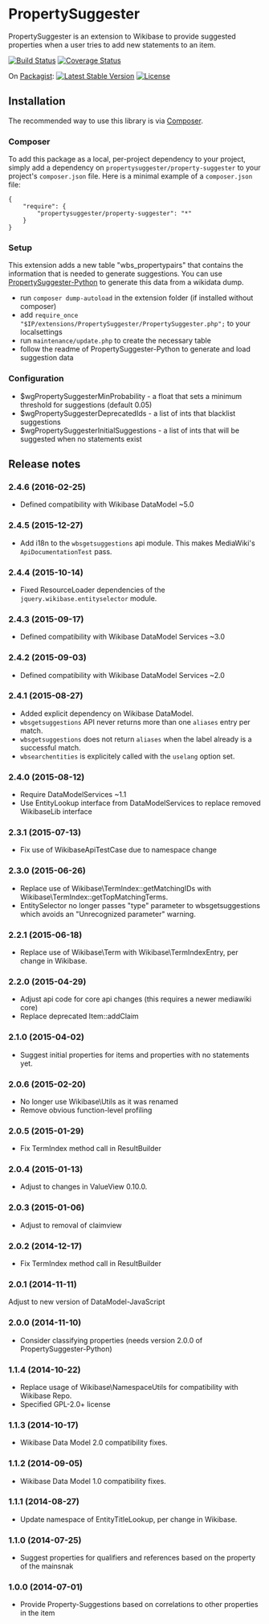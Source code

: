 # PropertySuggester

PropertySuggester is an extension to Wikibase to provide suggested properties when a user tries to add new
statements to an item.

[![Build Status](https://travis-ci.org/Wikidata-lib/PropertySuggester.svg?branch=master)](https://travis-ci.org/Wikidata-lib/PropertySuggester)
[![Coverage Status](https://coveralls.io/repos/Wikidata-lib/PropertySuggester/badge.png?branch=master)](https://coveralls.io/r/Wikidata-lib/PropertySuggester?branch=master)

On [Packagist](https://packagist.org/packages/propertysuggester/property-suggester):
[![Latest Stable Version](https://poser.pugx.org/propertysuggester/property-suggester/v/stable.png)](https://packagist.org/packages/propertysuggester/propertysuggester)
[![License](https://poser.pugx.org/propertysuggester/property-suggester/license.png)](https://packagist.org/packages/propertysuggester/propertysuggester)

## Installation

The recommended way to use this library is via [Composer](http://getcomposer.org/).

### Composer

To add this package as a local, per-project dependency to your project, simply add a
dependency on `propertysuggester/property-suggester` to your project's `composer.json` file.
Here is a minimal example of a `composer.json` file:

    {
        "require": {
            "propertysuggester/property-suggester": "*"
        }
    }

### Setup

This extension adds a new table "wbs_propertypairs" that contains the information that is needed to generate
suggestions. You can use [PropertySuggester-Python](https://github.com/Wikidata-lib/PropertySuggester-Python) to
generate this data from a wikidata dump.

* run ```composer dump-autoload``` in the extension folder (if installed without composer)
* add ```require_once "$IP/extensions/PropertySuggester/PropertySuggester.php";``` to your localsettings
* run ```maintenance/update.php``` to create the necessary table
* follow the readme of PropertySuggester-Python to generate and load suggestion data

### Configuration

* $wgPropertySuggesterMinProbability - a float that sets a minimum threshold for suggestions (default 0.05)
* $wgPropertySuggesterDeprecatedIds - a list of ints that blacklist suggestions
* $wgPropertySuggesterInitialSuggestions - a list of ints that will be suggested when no statements exist

## Release notes

### 2.4.6 (2016-02-25)
* Defined compatibility with Wikibase DataModel ~5.0

### 2.4.5 (2015-12-27)
* Add i18n to the `wbsgetsuggestions` api module. This makes MediaWiki's `ApiDocumentationTest` pass.

### 2.4.4 (2015-10-14)
* Fixed ResourceLoader dependencies of the `jquery.wikibase.entityselector` module.

### 2.4.3 (2015-09-17)
* Defined compatibility with Wikibase DataModel Services ~3.0

### 2.4.2 (2015-09-03)
* Defined compatibility with Wikibase DataModel Services ~2.0

### 2.4.1 (2015-08-27)
* Added explicit dependency on Wikibase DataModel.
* `wbsgetsuggestions` API never returns more than one `aliases` entry per match.
* `wbsgetsuggestions` does not return `aliases` when the label already is a successful match.
* `wbsearchentities` is explicitely called with the `uselang` option set.

### 2.4.0 (2015-08-12)
* Require DataModelServices ~1.1
* Use EntityLookup interface from DataModelServices to replace removed WikibaseLib interface

### 2.3.1 (2015-07-13)
* Fix use of WikibaseApiTestCase due to namespace change

### 2.3.0 (2015-06-26)
* Replace use of Wikibase\TermIndex::getMatchingIDs with Wikibase\TermIndex::getTopMatchingTerms.
* EntitySelector no longer passes "type" parameter to wbsgetsuggestions which avoids an "Unrecognized parameter" warning.

### 2.2.1 (2015-06-18)
* Replace use of Wikibase\Term with Wikibase\TermIndexEntry, per change in Wikibase.

### 2.2.0 (2015-04-29)
* Adjust api code for core api changes (this requires a newer mediawiki core)
* Replace deprecated Item::addClaim

### 2.1.0 (2015-04-02)
* Suggest initial properties for items and properties with no statements yet.

### 2.0.6 (2015-02-20)
* No longer use Wikibase\Utils as it was renamed
* Remove obvious function-level profiling

### 2.0.5 (2015-01-29)
* Fix TermIndex method call in ResultBuilder

### 2.0.4 (2015-01-13)
* Adjust to changes in ValueView 0.10.0.

### 2.0.3 (2015-01-06)
* Adjust to removal of claimview

### 2.0.2 (2014-12-17)
* Fix TermIndex method call in ResultBuilder

### 2.0.1 (2014-11-11)
Adjust to new version of DataModel-JavaScript

### 2.0.0 (2014-11-10)
* Consider classifying properties (needs version 2.0.0 of PropertySuggester-Python)

### 1.1.4 (2014-10-22)
* Replace usage of Wikibase\NamespaceUtils for compatibility with Wikibase Repo.
* Specified GPL-2.0+ license

### 1.1.3 (2014-10-17)
* Wikibase Data Model 2.0 compatibility fixes.

### 1.1.2 (2014-09-05)
* Wikibase Data Model 1.0 compatibility fixes.

### 1.1.1 (2014-08-27)
* Update namespace of EntityTitleLookup, per change in Wikibase.

### 1.1.0 (2014-07-25)
* Suggest properties for qualifiers and references based on the property of the mainsnak

### 1.0.0 (2014-07-01)

* Provide Property-Suggestions based on correlations to other properties in the item
